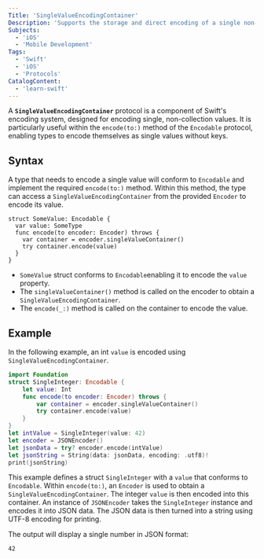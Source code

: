 ```yaml
---
Title: 'SingleValueEncodingContainer'
Description: 'Supports the storage and direct encoding of a single non-keyed value.'
Subjects:
  - 'iOS'
  - 'Mobile Development'
Tags:
  - 'Swift'
  - 'iOS'
  - 'Protocols'
CatalogContent:
  - 'learn-swift'
---
```


A **`SingleValueEncodingContainer`** protocol is a component of Swift's encoding system, designed for encoding single, non-collection values. It is particularly useful within the `encode(to:)` method of the `Encodable` protocol, enabling types to encode themselves as single values without keys.

## Syntax

A type that needs to encode a single value will conform to `Encodable` and implement the required `encode(to:)` method. Within this method, the type can access a `SingleValueEncodingContainer` from the provided `Encoder` to encode its value.

```pseudo
struct SomeValue: Encodable {
  var value: SomeType
  func encode(to encoder: Encoder) throws {
    var container = encoder.singleValueContainer()
    try container.encode(value)
  }
}
```

- `SomeValue` struct conforms to `Encodable`enabling it to encode the `value` property.
- The `singleValueContainer()` method is called on the encoder to obtain a `SingleValueEncodingContainer`.
- The `encode(_:)` method is called on the container to encode the value.

## Example

In the following example, an int `value` is encoded using `SingleValueEncodingContainer`.

```swift
import Foundation
struct SingleInteger: Encodable {
    let value: Int
    func encode(to encoder: Encoder) throws {
        var container = encoder.singleValueContainer()
        try container.encode(value)
    }
}
let intValue = SingleInteger(value: 42)
let encoder = JSONEncoder()
let jsonData = try? encoder.encode(intValue)
let jsonString = String(data: jsonData, encoding: .utf8)!
print(jsonString)
```

This example defines a struct `SingleInteger` with a `value` that conforms to `Encodable`. Within `encode(to:)`, an `Encoder` is used to obtain a `SingleValueEncodingContainer`. The integer `value` is then encoded into this container. An instance of `JSONEncoder` takes the `SingleInteger` instance and encodes it into JSON data. The JSON data is then turned into a string using UTF-8 encoding for printing.

The output will display a single number in JSON format:

```shell
42
```
